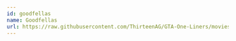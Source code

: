 ```yaml
---
id: goodfellas
name: Goodfellas
url: https://raw.githubusercontent.com/ThirteenAG/GTA-One-Liners/movies/datasets/goodfellas.json
---
```

